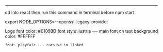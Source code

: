 ---------------------

cd into react 
then run this command in terminal before npm start 

export NODE_OPTIONS=--openssl-legacy-provider


Logo
    font color: #0109BD
    font style: lustria --- main font on text 
    background color: #FFFFFF 
    

    font: playfair --- cursive in linked 
